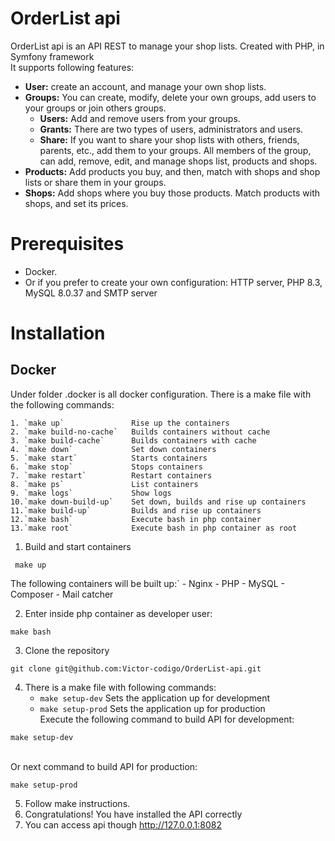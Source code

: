 # OrderList api
OrderList api is an API REST to manage your shop lists. Created with PHP,  in Symfony framework
<br>It supports following features:
- **User:** create an account, and manage your own shop lists.
- **Groups:** You can create, modify, delete your own groups, add users to your groups or join others groups. 
	- **Users:** Add and remove users from your groups.
	- **Grants:** There are two types of users, administrators and users.
	- **Share:** If you want to share your shop lists with others, friends, parents, etc., add them to your groups. All members of the group, can add, remove, edit, and manage shops list, products and shops.
- **Products:** Add products you buy, and then, match with shops and shop lists or share them in your groups.
- **Shops:** Add shops where you buy those products. Match products with shops, and set its prices.

# Prerequisites
- Docker.
- Or if you prefer to create your own configuration: HTTP server, PHP 8.3, MySQL 8.0.37 and SMTP server

# Installation
## Docker
Under folder .docker is all docker configuration.
There is a make file with the following commands:

	1. `make up`               Rise up the containers
	2. `make build-no-cache`   Builds containers without cache
	3. `make build-cache`      Builds containers with cache  
	4. `make down`             Set down containers  
	5. `make start`            Starts containers
	6. `make stop`             Stops containers
	7. `make restart`          Restart containers
	8. `make ps`               List containers
	9. `make logs`             Show logs
	10.`make down-build-up`    Set down, builds and rise up containers
	11.`make build-up`         Builds and rise up containers
	12.`make bash`             Execute bash in php container
	13.`make root`             Execute bash in php container as root

1. Build and start containers 
```
 make up
```
The following containers will be built up:`
	- Nginx
	- PHP
	- MySQL
	- Composer
	- Mail catcher

2. Enter inside php container as developer user:
 ````
make bash
````

3. Clone the repository
````
git clone git@github.com:Victor-codigo/OrderList-api.git
````
4. There is a make file with following commands:
	- `make setup-dev`               Sets the application up for development
	- `make setup-prod`  Sets the application up for production
<br>Execute the following command to build API for development:
````
make setup-dev
````
<br>Or next command to build API for production:
````
make setup-prod
````
5. Follow make instructions.
6. Congratulations! You have installed the API correctly
7. You can access api though http://127.0.0.1:8082
